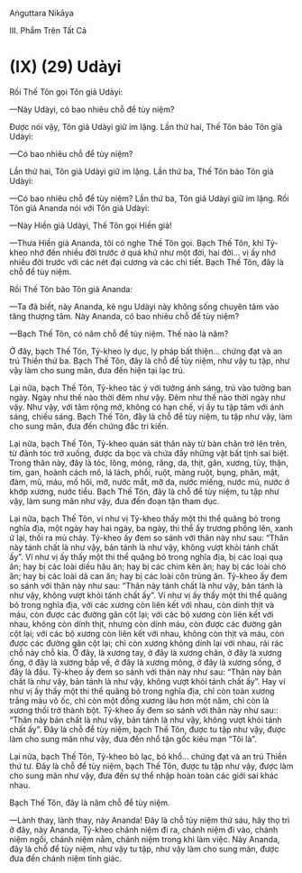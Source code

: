 Aṅguttara Nikāya

III. Phẩm Trên Tất Cả

# (IX) (29) Udàyi

Rồi Thế Tôn gọi Tôn giả Udàyi:

—Này Udàyi, có bao nhiêu chỗ để tùy niệm?

Ðược nói vậy, Tôn giả Udàyi giữ im lặng. Lần thứ hai, Thế Tôn bảo Tôn giả Udàyi:

—Có bao nhiêu chỗ để tùy niệm?

Lần thứ hai, Tôn giả Udàyi giữ im lặng. Lần thứ ba, Thế Tôn bảo Tôn giả Udàyi:

—Có bao nhiêu chỗ để tùy niệm? Lần thứ ba, Tôn giả Udàyi giữ im lặng. Rồi Tôn giả Ananda nói với Tôn giả Udàyi:

—Này Hiền giả Udàyi, Thế Tôn gọi Hiền giả!

—Thưa Hiền giả Ananda, tôi có nghe Thế Tôn gọi. Bạch Thế Tôn, khi Tỷ-kheo nhớ đến nhiều đời trước ở quá khứ như một đời, hai đời... vị ấy nhớ nhiều đời trước với các nét đại cương và các chi tiết. Bạch Thế Tôn, đây là chỗ để tùy niệm.

Rồi Thế Tôn bảo Tôn giả Ananda:

—Ta đã biết, này Ananda, kẻ ngu Udàyi này không sống chuyên tâm vào tăng thượng tâm. Này Ananda, có bao nhiêu chỗ để tùy niệm?

—Bạch Thế Tôn, có năm chỗ để tùy niệm. Thế nào là năm?

Ở đây, bạch Thế Tôn, Tỷ-kheo ly dục, ly pháp bất thiện... chứng đạt và an trú Thiền thứ ba. Bạch Thế Tôn, đây là chỗ để tùy niệm, như vậy tu tập, như vậy làm cho sung mãn, đưa đến hiện tại lạc trú.

Lại nữa, bạch Thế Tôn, Tỷ-kheo tác ý với tưởng ánh sáng, trú vào tưởng ban ngày. Ngày như thế nào thời đêm như vậy. Ðêm như thế nào thời ngày như vậy. Như vậy, với tâm rộng mở, không có hạn chế, vị ấy tu tập tâm với ánh sáng, chiếu sáng. Bạch Thế Tôn, đây là chỗ để tùy niệm, tu tập như vậy, làm cho sung mãn, đưa đến chứng đắc tri kiến.

Lại nữa, bạch Thế Tôn, Tỷ-kheo quán sát thân này từ bàn chân trở lên trên, từ đảnh tóc trở xuống, được da bọc và chứa đầy những vật bất tịnh sai biệt. Trong thân này, đây là tóc, lông, móng, răng, da, thịt, gân, xương, tủy, thận, tim, gan, hoành cách mô, lá lách, phổi, ruột, màng ruột, bụng, phân, mật, đàm, mũ, máu, mồ hôi, mỡ, nước mắt, mỡ da, nước miếng, nước mủ, nước ở khớp xương, nước tiểu. Bạch Thế Tôn, đây là chỗ để tùy niệm, tu tập như vậy, làm sung mãn như vậy, đưa đến đoạn tận tham dục.

Lại nữa, bạch Thế Tôn, ví như vị Tỷ-kheo thấy một thi thể quăng bỏ trong nghĩa địa, một ngày hay hai ngày, ba ngày, thi thể ấy trương phồng lên, xanh ứ lại, thối ra mủ chảy. Tỷ-kheo ấy đem so sánh với thân này như sau: “Thân này tánh chất là như vậy, bản tánh là như vậy, không vượt khỏi tánh chất ấy”. Ví như vị ấy thấy một thi thể quăng bỏ trong nghĩa địa, bị các loại quạ ăn; hay bị các loài diều hâu ăn; hay bị các chim kên ăn; hay bị các loài chó ăn; hay bị các loài dã can ăn; hay bị các loài côn trùng ăn. Tỷ-kheo ấy đem so sánh với thân này như sau: “Thân này tánh chất là như vậy, bản tánh là như vậy, không vượt khỏi tánh chất ấy”. Ví như vị ấy thấy một thi thể quăng bỏ trong nghĩa địa, với các xương còn liên kết với nhau, còn dính thịt và máu, còn được các đường gân cột lại; với các bộ xương còn liên kết với nhau, không còn dính thịt, nhưng còn dính máu, còn được các đường gân cột lại; với các bộ xương còn liên kết với nhau, không còn thịt và máu, còn được các đường gân cột lại; chỉ còn xương không dính lại với nhau, rải rác chỗ này chỗ kia. Ở đây, là xương tay, ở đây là xương chân, ở đây là xương ống, ở đây là xương bắp vế, ở đây là xương mông, ở đây là xương sống, ở đây là đầu. Tỷ-kheo ấy đem so sánh với thân này như sau: “Thân này bản chất là như vậy, bản tánh là như vậy, không vượt khỏi tánh chất ấy”. Hay ví như vị ấy thấy một thi thể quăng bỏ trong nghĩa địa, chỉ còn toàn xương trắng màu vỏ ốc, chỉ còn một đống xương lâu hơn một năm, chỉ còn là xương thối trở thành bột. Tỷ-kheo ấy đem so sánh với thân này như sau:: “Thân này bản chất là như vậy, bản tánh là như vậy, không vượt khỏi tánh chất ấy”. Ðây là chỗ để tùy niệm, bạch Thế Tôn, được tu tập như vậy, được làm cho sung mãn như vậy, đưa đến nhổ tận gốc kiêu mạn “Tôi là”.

Lại nữa, bạch Thế Tôn, Tỷ-kheo bỏ lạc, bỏ khổ... chứng đạt và an trú Thiền thứ tư. Ðây là chỗ để tùy niệm, bạch Thế Tôn, được tu tập như vậy, được làm cho sung mãn như vậy, đưa đến sự thể nhập hoàn toàn các giới sai khác nhau.

Bạch Thế Tôn, đây là năm chỗ để tùy niệm.

—Lành thay, lành thay, này Ananda! Ðây là chỗ tùy niệm thứ sáu, hãy thọ trì ở đây, này Ananda, Tỷ-kheo chánh niệm đi ra, chánh niệm đi vào, chánh niệm ngồi, chánh niệm nằm, chánh niệm trong khi làm việc. Này Ananda, đây là chỗ để tùy niệm, như vậy tu tập, như vậy làm cho sung mãn, được đưa đến chánh niệm tỉnh giác.


